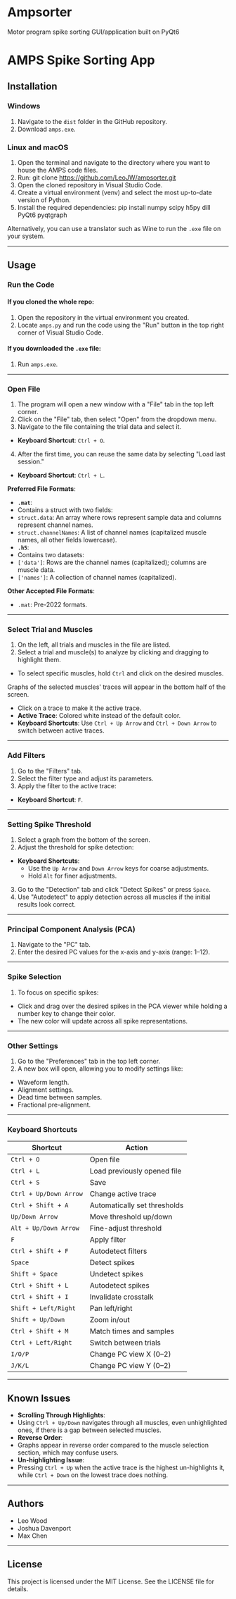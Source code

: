 # Ampsorter
Motor program spike sorting GUI/application built on PyQt6
# AMPS Spike Sorting App

## Installation

### Windows
1. Navigate to the `dist` folder in the GitHub repository.
2. Download `amps.exe`.

### Linux and macOS
1. Open the terminal and navigate to the directory where you want to house the AMPS code files.
2. Run: git clone https://github.com/LeoJW/ampsorter.git
3. Open the cloned repository in Visual Studio Code.
4. Create a virtual environment (venv) and select the most up-to-date version of Python.
5. Install the required dependencies: pip install numpy scipy h5py dill PyQt6 pyqtgraph

Alternatively, you can use a translator such as Wine to run the `.exe` file on your system.

---

## Usage

### Run the Code

#### If you cloned the whole repo:
1. Open the repository in the virtual environment you created.
2. Locate `amps.py` and run the code using the "Run" button in the top right corner of Visual Studio Code.

#### If you downloaded the `.exe` file:
1. Run `amps.exe`.

---

### Open File
1. The program will open a new window with a "File" tab in the top left corner.
2. Click on the "File" tab, then select "Open" from the dropdown menu.
3. Navigate to the file containing the trial data and select it.
- **Keyboard Shortcut**: `Ctrl + O`.
4. After the first time, you can reuse the same data by selecting "Load last session."
- **Keyboard Shortcut**: `Ctrl + L`.

**Preferred File Formats**:
- **`.mat`**: 
- Contains a struct with two fields:
 - `struct.data`: An array where rows represent sample data and columns represent channel names.
 - `struct.channelNames`: A list of channel names (capitalized muscle names, all other fields lowercase).
- **`.h5`**: 
- Contains two datasets:
 - `['data']`: Rows are the channel names (capitalized); columns are muscle data.
 - `['names']`: A collection of channel names (capitalized).

**Other Accepted File Formats**:
- `.mat`: Pre-2022 formats.

---

### Select Trial and Muscles
1. On the left, all trials and muscles in the file are listed.
2. Select a trial and muscle(s) to analyze by clicking and dragging to highlight them.
- To select specific muscles, hold `Ctrl` and click on the desired muscles.

Graphs of the selected muscles' traces will appear in the bottom half of the screen.  
- Click on a trace to make it the active trace.  
- **Active Trace**: Colored white instead of the default color.
- **Keyboard Shortcuts**: Use `Ctrl + Up Arrow` and `Ctrl + Down Arrow` to switch between active traces.

---

### Add Filters
1. Go to the "Filters" tab.
2. Select the filter type and adjust its parameters.
3. Apply the filter to the active trace:
- **Keyboard Shortcut**: `F`.

---

### Setting Spike Threshold
1. Select a graph from the bottom of the screen.
2. Adjust the threshold for spike detection:
- **Keyboard Shortcuts**: 
  - Use the `Up Arrow` and `Down Arrow` keys for coarse adjustments.
  - Hold `Alt` for finer adjustments.
3. Go to the "Detection" tab and click "Detect Spikes" or press `Space`.
4. Use "Autodetect" to apply detection across all muscles if the initial results look correct.

---

### Principal Component Analysis (PCA)
1. Navigate to the "PC" tab.
2. Enter the desired PC values for the x-axis and y-axis (range: 1–12).

---

### Spike Selection
1. To focus on specific spikes:
- Click and drag over the desired spikes in the PCA viewer while holding a number key to change their color.
- The new color will update across all spike representations.

---

### Other Settings
1. Go to the "Preferences" tab in the top left corner.
2. A new box will open, allowing you to modify settings like:
- Waveform length.
- Alignment settings.
- Dead time between samples.
- Fractional pre-alignment.

---

### Keyboard Shortcuts

| Shortcut                  | Action                                      |
|---------------------------|---------------------------------------------|
| `Ctrl + O`                | Open file                                  |
| `Ctrl + L`                | Load previously opened file                |
| `Ctrl + S`                | Save                                       |
| `Ctrl + Up/Down Arrow`    | Change active trace                        |
| `Ctrl + Shift + A`        | Automatically set thresholds               |
| `Up/Down Arrow`           | Move threshold up/down                     |
| `Alt + Up/Down Arrow`     | Fine-adjust threshold                      |
| `F`                       | Apply filter                               |
| `Ctrl + Shift + F`        | Autodetect filters                         |
| `Space`                   | Detect spikes                              |
| `Shift + Space`           | Undetect spikes                            |
| `Ctrl + Shift + L`        | Autodetect spikes                          |
| `Ctrl + Shift + I`        | Invalidate crosstalk                       |
| `Shift + Left/Right`      | Pan left/right                             |
| `Shift + Up/Down`         | Zoom in/out                                |
| `Ctrl + Shift + M`        | Match times and samples                    |
| `Ctrl + Left/Right`       | Switch between trials                      |
| `I/O/P`                   | Change PC view X (0–2)                     |
| `J/K/L`                   | Change PC view Y (0–2)                     |

---

## Known Issues
- **Scrolling Through Highlights**:
- Using `Ctrl + Up/Down` navigates through all muscles, even unhighlighted ones, if there is a gap between selected muscles.
- **Reverse Order**:
- Graphs appear in reverse order compared to the muscle selection section, which may confuse users.
- **Un-highlighting Issue**:
- Pressing `Ctrl + Up` when the active trace is the highest un-highlights it, while `Ctrl + Down` on the lowest trace does nothing.

---

## Authors
- Leo Wood
- Joshua Davenport
- Max Chen

---

## License
This project is licensed under the MIT License. See the LICENSE file for details.
